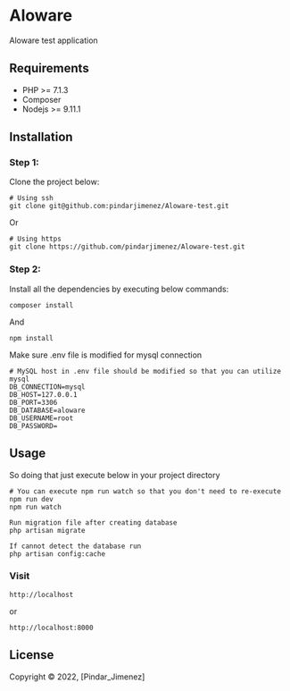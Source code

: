 # Aloware

Aloware test application

## Requirements
* PHP >= 7.1.3
* Composer
* Nodejs >= 9.11.1

## Installation

### Step 1:

Clone the project below:

```
# Using ssh
git clone git@github.com:pindarjimenez/Aloware-test.git
```
Or
```
# Using https
git clone https://github.com/pindarjimenez/Aloware-test.git
```

### Step 2:

Install all the dependencies by executing below commands:

```
composer install
```

And

```
npm install
```

Make sure .env file is modified for mysql connection

```
# MySQL host in .env file should be modified so that you can utilize mysql
DB_CONNECTION=mysql
DB_HOST=127.0.0.1
DB_PORT=3306
DB_DATABASE=aloware
DB_USERNAME=root
DB_PASSWORD=

```

## Usage
So doing that just execute below in your project directory

```
# You can execute npm run watch so that you don't need to re-execute npm run dev
npm run watch
```

```
Run migration file after creating database
php artisan migrate

If cannot detect the database run
php artisan config:cache
```

### Visit
```
http://localhost
```

or

```
http://localhost:8000
```

## License
Copyright © 2022, [Pindar_Jimenez]
